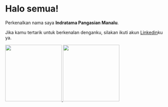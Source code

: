 # Halo semua! 

Perkenalkan nama saya **Indratama Pangasian Manalu**.

Jika kamu tertarik untuk berkenalan denganku, silakan ikuti akun [Linkedin](https://www.linkedin.com/in/indratama-pangasian-manalu-847950143/)ku ya.

<p align="left">
<a href="https://github.com/gilangadhan">
  <img height="180em" src="https://github-readme-stats-eight-theta.vercel.app/api?username=ianindratama&show_icons=true&theme=algolia&include_all_commits=true&count_private=true"/>
  <img height="180em" src="https://github-readme-stats-eight-theta.vercel.app/api/top-langs/?username=ianindratama&layout=compact&langs_count=8&theme=algolia"/>
</a>
</p>
